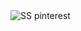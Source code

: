<img aling="left" alt="SS pinterest" src="https://i.postimg.cc/ncv3d7cn/Captura-de-Pantalla-2022-12-21-a-la-s-20-58-16.png" />